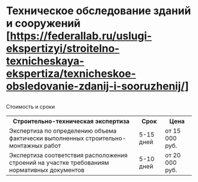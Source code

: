 # Техническое обследование зданий и сооружений [https://federallab.ru/uslugi-ekspertizyi/stroitelno-texnicheskaya-ekspertiza/texnicheskoe-obsledovanie-zdanij-i-sooruzhenij/]
## 
Стоимость и сроки
<table>
<tbody>
<tr>
<th><span>Строительно-техническая экспертиза</span></th>
<th>Срок</th>
<th>Цена</th>
</tr>
<tr>
<td>Экспертиза по определению объема фактически выполненных строительно-монтажных работ</td>
<td>5-15 дней</td>
<td>от 15 000 руб.</td>
</tr>
<tr>
<td>Экспертиза соответствия расположения строений на участке требованиям нормативных документов</td>
<td>5-10 дней</td>
<td>от 20 000 руб.</td>
</tr>
</tbody>
</table>